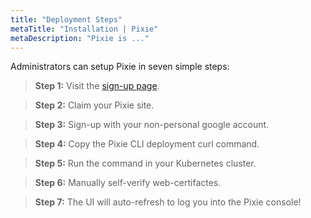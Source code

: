 ```yaml
---
title: "Deployment Steps"
metaTitle: "Installation | Pixie"
metaDescription: "Pixie is ..."
---
```


Administrators can setup Pixie in seven simple steps: 

> **Step 1:** Visit the [sign-up page](https://withpixie.ai/create).

> **Step 2:** Claim your Pixie site.

> **Step 3:** Sign-up with your non-personal google account.

> **Step 4:** Copy the Pixie CLI deployment curl command.

> **Step 5:** Run the command in your Kubernetes cluster.

> **Step 6:** Manually self-verify web-certifactes.

> **Step 7:** The UI will auto-refresh to log you into the Pixie console!